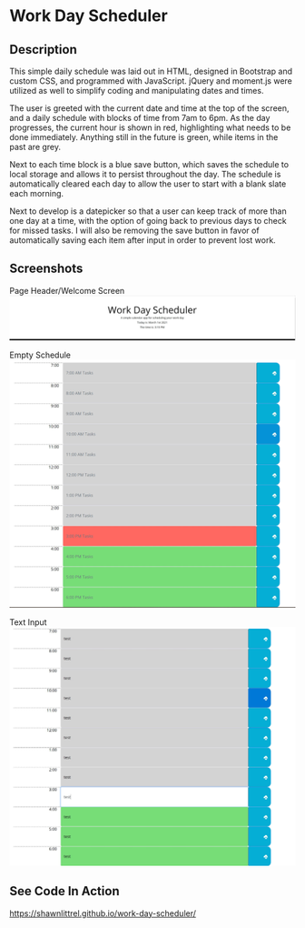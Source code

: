 # Work Day Scheduler

**Description**
---
This simple daily schedule was laid out in HTML, designed in Bootstrap and custom CSS, and programmed with JavaScript.  jQuery and moment.js were utilized as well to simplify coding and manipulating dates and times.

The user is greeted with the current date and time at the top of the screen, and a daily schedule with blocks of time from 7am to 6pm.  As the day progresses, the current hour is shown in red, highlighting what needs to be done immediately.  Anything still in the future is green, while items in the past are grey.

Next to each time block is a blue save button, which saves the schedule to local storage and allows it to persist throughout the day.  The schedule is automatically cleared each day to allow the user to start with a blank slate each morning.

Next to develop is a datepicker so that a user can keep track of more than one day at a time, with the option of going back to previous days to check for missed tasks.  I will also be removing the save button in favor of automatically saving each item after input in order to prevent lost work.

**Screenshots**
---
Page Header/Welcome Screen
![Screenshot](/assets/images/header.JPG?raw=true "Page Header")

Empty Schedule
![Screenshot](/assets/images/workday.JPG?raw=true "Empty Schedule")

Text Input
![Screenshot](/assets/images/text-input.JPG?raw=true "Text Input")

**See Code In Action**
---

https://shawnlittrel.github.io/work-day-scheduler/